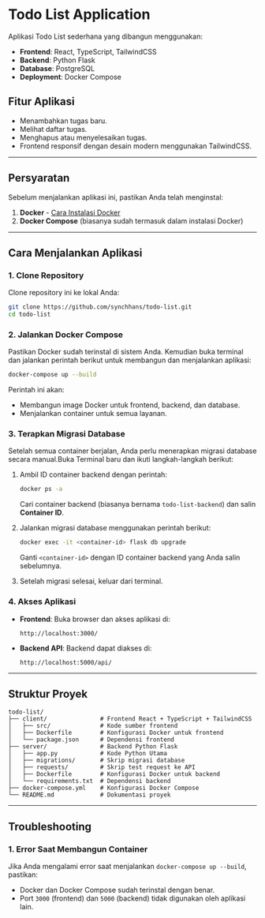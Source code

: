 # Todo List Application

Aplikasi Todo List sederhana yang dibangun menggunakan:

- **Frontend**: React, TypeScript, TailwindCSS
- **Backend**: Python Flask
- **Database**: PostgreSQL
- **Deployment**: Docker Compose

## Fitur Aplikasi

- Menambahkan tugas baru.
- Melihat daftar tugas.
- Menghapus atau menyelesaikan tugas.
- Frontend responsif dengan desain modern menggunakan TailwindCSS.

---

## Persyaratan

Sebelum menjalankan aplikasi ini, pastikan Anda telah menginstal:

1. **Docker** - [Cara Instalasi Docker](https://docs.docker.com/get-docker/)
2. **Docker Compose** (biasanya sudah termasuk dalam instalasi Docker)

---

## Cara Menjalankan Aplikasi

### 1. Clone Repository

Clone repository ini ke lokal Anda:

```bash
git clone https://github.com/synchhans/todo-list.git
cd todo-list
```

### 2. Jalankan Docker Compose

Pastikan Docker sudah terinstal di sistem Anda. Kemudian buka terminal dan jalankan perintah berikut untuk membangun dan menjalankan aplikasi:

```bash
docker-compose up --build
```

Perintah ini akan:

- Membangun image Docker untuk frontend, backend, dan database.
- Menjalankan container untuk semua layanan.

### 3. Terapkan Migrasi Database

Setelah semua container berjalan, Anda perlu menerapkan migrasi database secara manual.Buka Terminal baru dan ikuti langkah-langkah berikut:

1. Ambil ID container backend dengan perintah:

   ```bash
   docker ps -a
   ```

   Cari container backend (biasanya bernama `todo-list-backend`) dan salin **Container ID**.

2. Jalankan migrasi database menggunakan perintah berikut:

   ```bash
   docker exec -it <container-id> flask db upgrade
   ```

   Ganti `<container-id>` dengan ID container backend yang Anda salin sebelumnya.

3. Setelah migrasi selesai, keluar dari terminal.

### 4. Akses Aplikasi

- **Frontend**: Buka browser dan akses aplikasi di:
  ```
  http://localhost:3000/
  ```
- **Backend API**: Backend dapat diakses di:
  ```
  http://localhost:5000/api/
  ```

---

## Struktur Proyek

```
todo-list/
├── client/               # Frontend React + TypeScript + TailwindCSS
│   ├── src/              # Kode sumber frontend
│   ├── Dockerfile        # Konfigurasi Docker untuk frontend
│   └── package.json      # Dependensi frontend
├── server/               # Backend Python Flask
│   ├── app.py            # Kode Python Utama
│   ├── migrations/       # Skrip migrasi database
│   ├── requests/         # Skrip test request ke API
│   ├── Dockerfile        # Konfigurasi Docker untuk backend
│   └── requirements.txt  # Dependensi backend
├── docker-compose.yml    # Konfigurasi Docker Compose
└── README.md             # Dokumentasi proyek
```

---

## Troubleshooting

### 1. Error Saat Membangun Container

Jika Anda mengalami error saat menjalankan `docker-compose up --build`, pastikan:

- Docker dan Docker Compose sudah terinstal dengan benar.
- Port `3000` (frontend) dan `5000` (backend) tidak digunakan oleh aplikasi lain.
